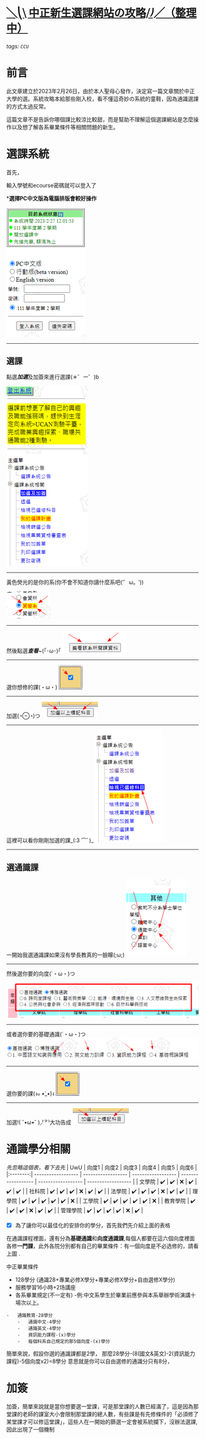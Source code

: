

# [╲⎝⧹ 中正新生選課網站の攻略⧸⎠╱（整理中）](https://hackmd.io/eIuUu1LSTqSjYHncypxZew)

###### tags: `CCU`

# 前言

此文章建立於2023年2月26日，由於本人聖母心發作，決定寫一篇文章關於中正大學的選。系統攻略本給那些剛入校，看不懂這奇妙の系統的童鞋，因為通識選課的方式太過反常。

這篇文章不是告訴你哪個課比較涼比較甜，而是幫助不理解這個選課網站是怎麼操作以及想了解各系畢業條件等相關問題的新生。
# 選課系統
首先，

 輸入學號和ecourse密碼就可以登入了
 
 ***選擇PC中文版為電腦排版會較好操作**

![登入](https://github.com/Yohanewww/CCU-Course-Guide/blob/master/img/%E7%99%BB%E5%85%A5.png?raw=true)

---

## 選課
點選***加選***及加簽來進行選課(＊゜ー゜)b

![點主菜單](https://github.com/Yohanewww/CCU-Course-Guide/blob/master/img/%E4%B8%BB%E8%8F%9C%E5%96%AEA.png?raw=true)


---

黃色熒光的是你的系(你不會不知道你讀什麼系吧(′゜ω。‵))

![選系](https://github.com/Yohanewww/CCU-Course-Guide/blob/master/img/%E9%81%B8%E7%B3%BB.png?raw=true)


---
然後點選***查看***~(｢･ω･)｢
![點查看](https://github.com/Yohanewww/CCU-Course-Guide/blob/master/img/%E9%81%B8%E6%9F%A5%E7%9C%8B.png?raw=true)


---
選你想修的課(・ω・)
![選課](https://github.com/Yohanewww/CCU-Course-Guide/blob/master/img/%E9%81%B8%E4%BD%A0%E8%A6%81%E7%9A%84%E8%AA%B2.png?raw=true)


---
加選(◔⊖◔)つ
![加選](https://github.com/Yohanewww/CCU-Course-Guide/blob/master/img/%E5%8A%A0%E9%81%B8.png?raw=true)


---
這裡可以看你剛剛加選的課_(:3 ⌒ﾞ)_
![檢視科目](https://github.com/Yohanewww/CCU-Course-Guide/blob/master/img/%E4%B8%BB%E8%8F%9C%E5%96%AEA%E6%AA%A2%E8%A6%96.png?raw=true)

---

## 選通識課

一開始我選通識課如果沒有學長教真的一臉矇(;ω;)
![選通識](https://github.com/Yohanewww/CCU-Course-Guide/blob/master/img/%E9%81%B8%E9%80%9A%E8%AD%98.png?raw=true)

---
然後選你要的向度(´・ω・)つ

![選向度](https://github.com/Yohanewww/CCU-Course-Guide/blob/master/img/%E9%81%B8%E4%BD%A0%E8%A6%81%E7%9A%84%E5%90%91%E5%BA%A6.png?raw=true)

---
或者選你要的基礎通識(´・ω・)つ
![選基礎通識](https://github.com/Yohanewww/CCU-Course-Guide/blob/master/img/%E9%81%B8%E4%BD%A0%E8%A6%81%E7%9A%84%E5%9F%BA%E7%A4%8E%E9%80%9A%E8%AD%98.png?raw=true)

---
選你要的課(ง๑ •̀_•́)ง
![選課](https://github.com/Yohanewww/CCU-Course-Guide/blob/master/img/%E9%81%B8%E4%BD%A0%E8%A6%81%E7%9A%84%E8%AA%B2.png?raw=true)

---

加選!( ˘•ω•˘ )◞⁽˙³˙⁾大功告成
![加選](https://github.com/Yohanewww/CCU-Course-Guide/blob/master/img/%E5%8A%A0%E9%81%B8.png?raw=true)

# 通識學分相關

 *先忽略這個表，看下去先*
|   UwU    | 向度1              | 向度2              | 向度3              | 向度4              | 向度5              | 向度6              |
|:--------:| ------------------ | ------------------ | ------------------ | ------------------ | ------------------ | ------------------ |
|  文學院  | :heavy_check_mark: | :heavy_check_mark: | :x:                | :heavy_check_mark: | :heavy_check_mark: | :heavy_check_mark: |
|  社科院  | :heavy_check_mark: | :heavy_check_mark: | :heavy_check_mark: | :x:                | :heavy_check_mark: | :heavy_check_mark: |
|  法學院  | :heavy_check_mark: | :heavy_check_mark: | :heavy_check_mark: | :x:                | :heavy_check_mark: | :heavy_check_mark: |
|  理學院  | :heavy_check_mark: | :heavy_check_mark: | :heavy_check_mark: | :heavy_check_mark: | :heavy_check_mark: | :x:                |
|  工學院  | :heavy_check_mark: | :heavy_check_mark: | :heavy_check_mark: | :heavy_check_mark: | :heavy_check_mark: | :x:                |
| 教育學院 | :heavy_check_mark: | :heavy_check_mark: | :heavy_check_mark: | :x:                | :heavy_check_mark: | :heavy_check_mark: |
| 管理學院 | :heavy_check_mark: | :heavy_check_mark: | :heavy_check_mark: | :heavy_check_mark: | :x:                | :heavy_check_mark: |

- [x] 為了讓你可以最佳化的安排你的學分，首先我們先介紹上面的表格

在通識課程裡面，還有分為**基礎通識**和**向度通識課**,每個人都要在這六個向度裡面各修**一門課**，此外各院分別都有自己的畢業條件：有一個向度是不必选修的，請看上圖 .

中正畢業條件
- 128學分 (通識28+專業必修X學分+專業必修X學分+自由選修X學分)
- 服務學習16小時+2场講座
- 各系畢業規定(不一定有)
    -例:中文系學生於畢業前應參與本系舉辦學術演講十場次以上。
    
```markmap
-	通識教育-28學分
    -	通識中文-4學分
    -	通識英文-4學分
    -	資訊能力課程-(x)學分
    -	每個科系自己規定的那5個向度-(x)學分

```
簡單來說，假設你選的通識課都是2學，
那麼28學分-(8(國文&英文)-2(資訊能力課程)-5個向度x2)=8學分
意思就是你可以自由選修的通識分只有8分，

# 加簽

加簽，簡單來說就是當你想要選一堂課，可是那堂課的人數已經滿了，這是因為那堂課的老師的課室大小會限制那堂課的總人數，有些課是有先修條件的「必須修了某堂課才可以修這堂課」，這些人在一開始的篩選一定會被系統攔下，沒辦法選課,因此出現了一個機制


